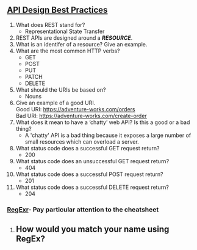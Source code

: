 ## [API Design Best Practices](https://docs.microsoft.com/en-us/azure/architecture/best-practices/api-design)

1. What does REST stand for? 
    - Representational State Transfer
2. REST APIs are designed around a ***RESOURCE***.
3. What is an identifer of a resource? Give an example.
4. What are the most common HTTP verbs? 
    - GET
    - POST
    - PUT
    - PATCH
    - DELETE
5. What should the URIs be based on?
    - Nouns
6. Give an example of a good URI.  
    Good URI:  https://adventure-works.com/orders  
    Bad URI:  https://adventure-works.com/create-order  
7. What does it mean to have a ‘chatty’ web API? Is this a good or a bad thing?
     - A 'chatty' API is a bad thing because it exposes a large number of small resources which can overload a server.
8. What status code does a successful GET request return?
    - 200
9. What status code does an unsuccessful GET request return?
    - 404
10. What status code does a successful POST request return?
    - 201
11. What status code does a successful DELETE request return?
    - 204


### [RegExr](https://regexr.com/)- Pay particular attention to the cheatsheet

1. How would you match your name using RegEx?  
    - 
